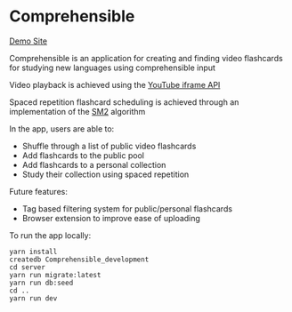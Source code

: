 # Comprehensible

[Demo Site](https://comprehensible.herokuapp.com/home)

Comprehensible is an application for creating and finding video flashcards for studying new languages using comprehensible input

Video playback is achieved using the [YouTube iframe API](https://developers.google.com/youtube/iframe_api_reference)

Spaced repetition flashcard scheduling is achieved through an implementation of the [SM2](https://www.supermemo.com/en/archives1990-2015/english/ol/sm2) algorithm

In the app, users are able to:
- Shuffle through a list of public video flashcards
- Add flashcards to the public pool
- Add flashcards to a personal collection
- Study their collection using spaced repetition

Future features:
- Tag based filtering system for public/personal flashcards
- Browser extension to improve ease of uploading


To run the app locally:
```
yarn install
createdb Comprehensible_development
cd server
yarn run migrate:latest
yarn run db:seed
cd ..
yarn run dev 
```





